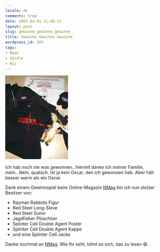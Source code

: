 ```yaml
---
locale: de
comments: true
date: 2007-02-01 21:46:21
layout: post
slug: gewinne_gewinne_gewinne
title: Gewinne Gewinne Gewinne
wordpress_id: 265
tags:
- News
- Spiele
- Wii
---
```


![](/images/2007-02-01-gewinne_gewinne_gewinne/nmag.jpg)

Ich hab noch nie was gewonnen...hiermit danke ich meiner Familie, mein...Nein,
quatsch. Ist ja kein Oscar, den ich gewonnen hab. Aber hält besser warm als ein
Oscar. 

Dank einem Gewinnspiel beim Online-Magazin [NMag](http://www.n-mag.de) bin ich
nun stolzer Besitzer von:

  * Rayman Rabbids Figur
  * Red Steel Long-Sleve
  * Red Steel Sumo
  * Jagdfieber Plüschtier
  * Splinter Cell Double Agent Poster
  * Splinter Cell Double Agent Kappe
  * und eine Splinter Cell Jacke

Danke nochmal an [NMag](http://www.n-mag.de). Wie Ihr seht, lohnt es sich, das
zu lesen :smile: .
